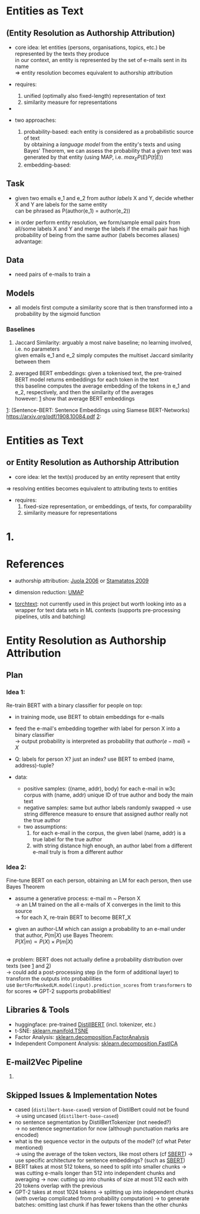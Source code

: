# Entities as Text
## (Entity Resolution as Authorship Attribution)

- core idea: let entities (persons, organisations, topics, etc.) be represented by the texts they produce <br>
    in our context, an entity is represented by the set of e-mails sent in its name <br>
    => entity resolution becomes equivalent to authorship attribution
    
- requires: 
   1. unified (optimally also fixed-length) representation of text
   2. similarity measure for representations
   
- 
   
- two approaches:
   1. probability-based: each entity is considered as a probabilistic source of text <br>
      by obtaining a _language model_ from the entity's texts and using Bayes' Theorem, we can assess the probability
      that a given text was generated by that entity (using MAP, i.e. $max_E P(E)P(t|E)$)
   2. embedding-based: 



## Task

- given two emails e_1 and e_2 from author _labels_ X and Y, decide whether X and Y are labels for the same entity <br>
  can be phrased as P(author(e_1) = author(e_2))

- in order perform entity resolution, we form/sample email pairs from all/some labels X and Y and merge the labels if the emails pair has high probability of being from the same author (labels becomes aliases) <br>
    advantage: 
 
## Data

- need pairs of e-mails to train a 


## Models

- all models first compute a similarity score that is then transformed into a probability by the sigmoid function


### Baselines

 1. Jaccard Similarity: arguably a most naive baseline; no learning involved, i.e. no parameters <br>
    given emails e_1 and e_2 simply computes the multiset Jaccard similarity between them
   
 2. averaged BERT embeddings: given a tokenised text, the pre-trained BERT model returns embeddings for each token in the text <br>
    this baseline computes the average embedding of the tokens in e_1 and e_2, respectively, and then the similarity of the averages <br>
    however: [1] show that average BERT embeddings 
    
    
    
    
[1]: (Sentence-BERT: Sentence Embeddings using Siamese BERT-Networks) https://arxiv.org/pdf/1908.10084.pdf
[2]: 



































# Entities as Text
## or Entity Resolution as Authorship Attribution

- core idea: let the text(s) produced by an entity represent that entity

=> resolving entities becomes equivalent to attributing texts to entities



- requires: 
    1. fixed-size representation, or embeddings, of texts, for comparability
    2. similarity measure for representations
    


# 1. 







# References

- authorship attribution: [Juola 2006](https://dl.acm.org/doi/10.1561/1500000005) or [Stamatatos 2009](http://citeseerx.ist.psu.edu/viewdoc/download?doi=10.1.1.440.1634&rep=rep1&type=pdf)


- dimension reduction: [UMAP](https://umap-learn.readthedocs.io/en/latest/performance.html)

- [torchtext](https://pytorch.org/text/index.html): not currently used in this project but worth looking into as a wrapper for text data sets in ML contexts (supports pre-processing pipelines, utils and batching)







# Entity Resolution as Authorship Attribution

## Plan

### Idea 1:

Re-train BERT with a binary classifier for people on top:

 - in training mode, use BERT to obtain embeddings for e-mails
 - feed the e-mail's embedding together with label for person X into a binary classifier <br>
    -> output probability is interpreted as probability that $author(e-mail) = X$
 - Q: labels for person X? just an index? use BERT to embed (name, address)-tuple?
 
 - data:
    - positive samples: ((name, addr), body) for each e-mail in w3c corpus with (name, addr) unique ID of true author and body the main text
    - negative samples: same but author labels randomly swapped -> use string difference measure to ensure that assigned author really not the true author
    - two assumptions: 
      1. for each e-mail in the corpus, the given label (name, addr) is a true label for the true author
      2. with string distance high enough, an author label from a different e-mail truly is from a different author
    
    
### Idea 2:

Fine-tune BERT on each person, obtaining an LM for each person, then use Bayes Theorem

  - assume a generative process: e-mail m ~ Person X <br> 
  -> an LM trained on the all e-mails of X converges in the limit to this source <br>
  -> for each X, re-train BERT to become BERT_X
  
  - given an author-LM which can assign a probability to an e-mail under that author, $P(m | X)$ use Bayes Theorem: <br>
  $P(X|m) \propto P(X)\times P(m|X)$ <br><br>
  
  => problem: BERT does not actually define a probability distribution over texts (see [1] and [2]) <br>
  -> could add a post-processing step (in the form of additional layer) to transform the outputs into probabilities <br>
    use `BertForMaskedLM.model(input).prediction_scores` from `transformers` to for scores
  => GPT-2 supports probabilities!
  
  
 


## Libraries & Tools 

 - huggingface: pre-trained [DistillBERT] (incl. tokenizer, etc.)
 - t-SNE: [sklearn.manifold.TSNE]
 - Factor Analysis: [sklearn.decomposition.FactorAnalysis]
 - Independent Component Analysis: [sklearn.decomposition.FastICA]



## E-mail2Vec Pipeline

 1. 







## Skipped Issues & Implementation Notes

 - cased (`distilbert-base-cased`) version of DistilBert could not be found <br>
   -> using uncased (`distilbert-base-cased`)
 - no sentence segmentation by DistilBertTokenizer (not needed?) <br>
   -> no sentence segmentation for now (although punctuation marks are encoded)
 - what is the sequence vector in the outputs of the model? (cf what Peter mentioned) <br>
   -> using the average of the token vectors, like most others (cf [SBERT])
   -> use specific architecture for sentence embeddings? (such as [SBERT])
 - BERT takes at most 512 tokens, so need to split into smaller chunks
   -> was cutting e-mails longer than 512 into independent chunks and averaging
   -> now: cutting up into chunks of size at most 512 each with 20 tokens overlap with the previous
 - GPT-2 takes at most 1024 tokens
   -> splitting up into independent chunks (with overlap complicated from probability computation)
   -> to generate batches: omitting last chunk if has fewer tokens than the other chunks








[DistillBERT]: https://huggingface.co/transformers/model_doc/distilbert.html
[sklearn.manifold.TSNE]: https://scikit-learn.org/stable/modules/generated/sklearn.manifold.TSNE.html
[sklearn.decomposition.FactorAnalysis]: https://scikit-learn.org/stable/modules/generated/sklearn.decomposition.FactorAnalysis.html
[sklearn.decomposition.FastICA]: https://scikit-learn.org/stable/modules/generated/sklearn.decomposition.FastICA.html
[SBERT]: https://arxiv.org/pdf/1908.10084.pdf
[1]: https://github.com/google-research/bert/issues/35
[2]: https://arxiv.org/pdf/1904.09408.pdf
